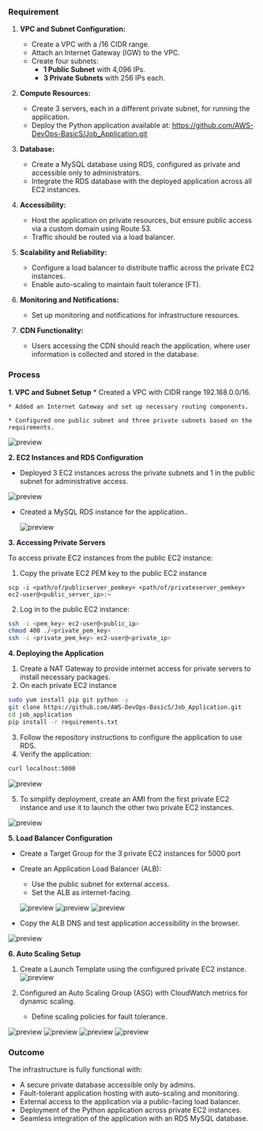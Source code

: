 ### Requirement 

1. **VPC and Subnet Configuration:**

    * Create a VPC with a /16 CIDR range.
    * Attach an Internet Gateway (IGW) to the VPC.
    * Create four subnets:
        * **1 Public Subnet** with 4,096 IPs.
        * **3 Private Subnets** with 256 IPs each.
2. **Compute Resources:**

    * Create 3 servers, each in a different private subnet, for running the application.
    * Deploy the Python application available at: https://github.com/AWS-DevOps-BasicS/Job_Application.git
3. **Database:**

    * Create a MySQL database using RDS, configured as private and accessible only to administrators.
    * Integrate the RDS database with the deployed application across all EC2 instances.
4. **Accessibility:**

    * Host the application on private resources, but ensure public access via a custom domain using Route 53.
    * Traffic should be routed via a load balancer.
5. **Scalability and Reliability:**

    * Configure a load balancer to distribute traffic across the private EC2 instances.
    * Enable auto-scaling to maintain fault tolerance (FT).
6. **Monitoring and Notifications:**

    * Set up monitoring and notifications for infrastructure resources.
  
7. **CDN Functionality:**

    * Users accessing the CDN should reach the application, where user information is collected and stored in the database.



### Process
**1. VPC and Subnet Setup**
    * Created a VPC with CIDR range 192.168.0.0/16.

    * Added an Internet Gateway and set up necessary routing components.

    * Configured one public subnet and three private subnets based on the requirements.
  
  ![preview](images/mini1.png)

**2. EC2 Instances and RDS Configuration**
* Deployed 3 EC2 instances across the private subnets and 1 in the public subnet for administrative access.

![preview](images/mini2.png)

* Created a MySQL RDS instance for the application..
  
  ![preview](images/mini3.png)

**3. Accessing Private Servers**

To access private EC2 instances from the public EC2 instance:

1. Copy the private EC2 PEM key to the public EC2 instance
```shell
scp -i <path/of/publicserver_pemkey> <path/of/privateserver_pemkey> ec2-user@<public_server_ip>:~
```
2. Log in to the public EC2 instance:
```bash
ssh -i <pem_key> ec2-user@<public_ip>
chmod 400 ./<private_pem_key> 
ssh -i <private_pem_key> ec2-user@<private_ip>
```
**4. Deploying the Application**
  1. Create a NAT Gateway to provide internet access for private servers to install necessary packages.
  2. On each private EC2 instance
```bash
sudo yum install pip git python -y
git clone https://github.com/AWS-DevOps-BasicS/Job_Application.git
cd job_application
pip install -r requirements.txt
```
  3. Follow the repository instructions to configure the application to use RDS.
  4. Verify the application:
   
```bash
curl localhost:5000
```

![preview](images/mini9.png)

  5. To simplify deployment, create an AMI from the first private EC2 instance and use it to launch the other two private EC2 instances.
  
  ![preview](images/mini4.png)

**5. Load Balancer Configuration**
* Create a Target Group for the 3 private EC2 instances for 5000 port
* Create an Application Load Balancer (ALB):

    * Use the public subnet for external access.
    * Set the ALB as internet-facing.
  
  ![preview](images/mini5.png)
  ![preview](images/mini6.png)
  ![preview](images/mini7.png)

* Copy the ALB DNS and test application accessibility in the browser.

![preview](images/mini8.png)

**6. Auto Scaling Setup**
1. Create a Launch Template using the configured private EC2 instance.
![preview](images/mini10.png)
2. Configured an Auto Scaling Group (ASG) with CloudWatch metrics for dynamic scaling.

    * Define scaling policies for fault tolerance.

![preview](images/mini11.png)
![preview](images/mini12.png)
![preview](images/mini13.png)
![preview](images/mini14.png)

### Outcome
The infrastructure is fully functional with:

* A secure private database accessible only by admins.
* Fault-tolerant application hosting with auto-scaling and monitoring.
* External access to the application via a public-facing load balancer.
* Deployment of the Python application across private EC2 instances.
* Seamless integration of the application with an RDS MySQL database.